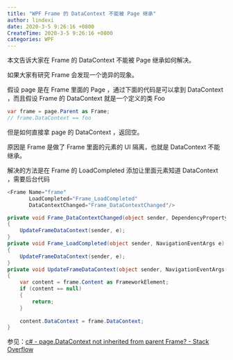 ```yaml
---
title: "WPF Frame 的 DataContext 不能被 Page 继承"
author: lindexi
date: 2020-3-5 9:26:16 +0800
CreateTime: 2020-3-5 9:26:16 +0800
categories: WPF
---
```


本文告诉大家在 Frame 的 DataContext 不能被 Page 继承如何解决。

<!--more-->


<!-- csdn -->

如果大家有研究 Frame 会发现一个诡异的现象。

假设 page 是在 Frame 里面的 Page ，通过下面的代码是可以拿到 DataContext ，而且假设 Frame 的 DataContext 就是一个定义的类 Foo 

```csharp
var frame = page.Parent as Frame;
// frame.DataContext == foo
```

但是如何直接拿 page 的 DataContext ，返回空。

原因是 Frame 是做了 Frame 里面的元素的 UI 隔离，也就是 DataContext 不能继承。

解决的方法是在 Frame 的 LoadCompleted 添加让里面元素知道 DataContext ，需要后台代码

```csharp
<Frame Name="frame"
       LoadCompleted="Frame_LoadCompleted"
       DataContextChanged="Frame_DataContextChanged"/>
```

```csharp
private void Frame_DataContextChanged(object sender, DependencyPropertyChangedEventArgs e)
{
    UpdateFrameDataContext(sender, e);
}
private void Frame_LoadCompleted(object sender, NavigationEventArgs e)
{
    UpdateFrameDataContext(sender, e);
}
private void UpdateFrameDataContext(object sender, NavigationEventArgs e)
{
    var content = frame.Content as FrameworkElement;
    if (content == null)
    {
        return;
    }
    
    content.DataContext = frame.DataContext;
}
```

参见：[c# - page.DataContext not inherited from parent Frame? - Stack Overflow](https://stackoverflow.com/questions/3621424/page-datacontext-not-inherited-from-parent-frame )

